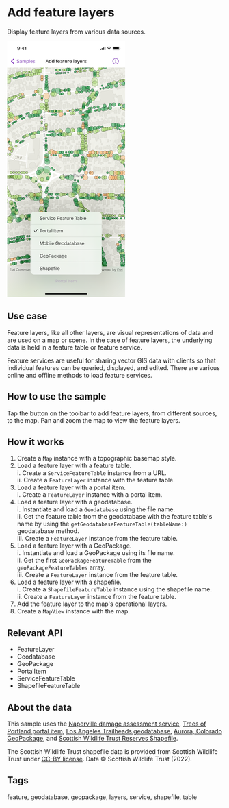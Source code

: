 # Add feature layers

Display feature layers from various data sources.

![Screenshot of add feature layers sample](add-feature-layers.png)

## Use case

Feature layers, like all other layers, are visual representations of data and are used on a map or scene. In the case of feature layers, the underlying data is held in a feature table or feature service.

Feature services are useful for sharing vector GIS data with clients so that individual features can be queried, displayed, and edited. There are various online and offline methods to load feature services.

## How to use the sample

Tap the button on the toolbar to add feature layers, from different sources, to the map. Pan and zoom the map to view the feature layers.

## How it works

1. Create a `Map` instance with a topographic basemap style.
2. Load a feature layer with a feature table.  
    i. Create a `ServiceFeatureTable` instance from a URL.  
    ii. Create a `FeatureLayer` instance with the feature table.  
3. Load a feature layer with a portal item.  
    i. Create a `FeatureLayer` instance with a portal item.  
4. Load a feature layer with a geodatabase.  
    i. Instantiate and load a `Geodatabase` using the file name.  
    ii. Get the feature table from the geodatabase with the feature table's name by using the `getGeodatabaseFeatureTable(tableName:)` geodatabase method.  
    iii. Create a `FeatureLayer` instance from the feature table.  
5. Load a feature layer with a GeoPackage.  
    i. Instantiate and load a GeoPackage using its file name.  
    ii. Get the first `GeoPackageFeatureTable` from the `geoPackageFeatureTables` array.  
    iii. Create a `FeatureLayer` instance from the feature table.  
6. Load a feature layer with a shapefile.  
    i. Create a `ShapefileFeatureTable` instance using the shapefile name.  
    ii. Create a `FeatureLayer` instance from the feature table.  
7. Add the feature layer to the map's operational layers.  
8. Create a `MapView` instance with the map.  

## Relevant API

* FeatureLayer
* Geodatabase
* GeoPackage
* PortalItem
* ServiceFeatureTable
* ShapefileFeatureTable

## About the data

This sample uses the [Naperville damage assessment service](https://sampleserver7.arcgisonline.com/server/rest/services/DamageAssessment/FeatureServer/0), [Trees of Portland portal item](https://www.arcgis.com/home/item.html?id=1759fd3e8a324358a0c58d9a687a8578), [Los Angeles Trailheads geodatabase](https://www.arcgis.com/home/item.html?id=cb1b20748a9f4d128dad8a87244e3e37), [Aurora, Colorado GeoPackage](https://www.arcgis.com/home/item.html?id=68ec42517cdd439e81b036210483e8e7), and [Scottish Wildlife Trust Reserves Shapefile](https://www.arcgis.com/home/item.html?id=15a7cbd3af1e47cfa5d2c6b93dc44fc2).

The Scottish Wildlife Trust shapefile data is provided from Scottish Wildlife Trust under [CC-BY license](https://creativecommons.org/licenses/by/4.0/). Data © Scottish Wildlife Trust (2022).

## Tags

feature, geodatabase, geopackage, layers, service, shapefile, table

